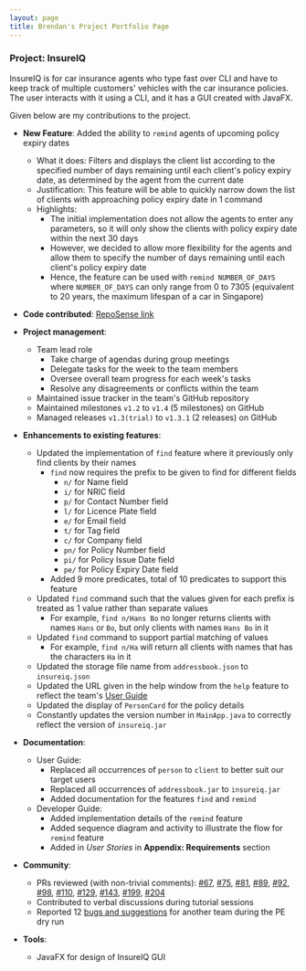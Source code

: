```yaml
---
layout: page
title: Brendan's Project Portfolio Page
---
```


### Project: InsureIQ

InsureIQ is for car insurance agents who type fast over CLI and have to keep track of multiple customers' vehicles 
with the car insurance policies. The user interacts with it using a CLI, and it has a GUI created with JavaFX.

Given below are my contributions to the project.

* **New Feature**: Added the ability to `remind` agents of upcoming policy expiry dates
  * What it does: Filters and displays the client list according to the specified number of days remaining until each 
  client's policy expiry date, as determined by the agent from the current date
  * Justification: This feature will be able to quickly narrow down the list of clients with approaching policy expiry 
  date in 1 command
  * Highlights:
    * The initial implementation does not allow the agents to enter any parameters, so it will only show the clients 
    with policy expiry date within the next 30 days
    * However, we decided to allow more flexibility for the agents and allow them to specify the number of days 
    remaining until each client's policy expiry date
    * Hence, the feature can be used with `remind NUMBER_OF_DAYS` where `NUMBER_OF_DAYS` can only range from 0 to 7305 
    (equivalent to 20 years, the maximum lifespan of a car in Singapore)


* **Code contributed**: [RepoSense link](https://nus-cs2103-ay2324s1.github.io/tp-dashboard/?search=brendanneojw&breakdown=true)

* **Project management**:
  * Team lead role
    * Take charge of agendas during group meetings
    * Delegate tasks for the week to the team members
    * Oversee overall team progress for each week's tasks
    * Resolve any disagreements or conflicts within the team
  * Maintained issue tracker in the team's GitHub repository
  * Maintained milestones `v1.2` to `v1.4` (5 milestones) on GitHub
  * Managed releases `v1.3(trial)` to `v1.3.1` (2 releases) on GitHub


* **Enhancements to existing features**:
  * Updated the implementation of `find` feature where it previously only find clients by their names
    * `find` now requires the prefix to be given to find for different fields
      * `n/` for Name field
      * `i/` for NRIC field
      * `p/` for Contact Number field
      * `l/` for Licence Plate field
      * `e/` for Email field
      * `t/` for Tag field
      * `c/` for Company field
      * `pn/` for Policy Number field
      * `pi/` for Policy Issue Date field
      * `pe/` for Policy Expiry Date field
    * Added 9 more predicates, total of 10 predicates to support this feature
  * Updated `find` command such that the values given for each prefix is treated as 1 value rather than separate values
    * For example, `find n/Hans Bo` no longer returns clients with names `Hans` or `Bo`, but only clients with names 
    `Hans Bo` in it
  * Updated `find` command to support partial matching of values
    * For example, `find n/Ha` will return all clients with names that has the characters `Ha` in it
  * Updated the storage file name from `addressbook.json` to `insureiq.json`
  * Updated the URL given in the help window from the `help` feature to reflect the team's 
  [User Guide](https://ay2324s1-cs2103t-w16-3.github.io/tp/UserGuide.html)
  * Updated the display of `PersonCard` for the policy details
  * Constantly updates the version number in `MainApp.java` to correctly reflect the version of `insureiq.jar`


* **Documentation**:
  * User Guide:
    * Replaced all occurrences of `person` to `client` to better suit our target users
    * Replaced all occurrences of `addressbook.jar` to `insureiq.jar`
    * Added documentation for the features `find` and `remind`
  * Developer Guide:
    * Added implementation details of the `remind` feature
    * Added sequence diagram and activity to illustrate the flow for `remind` feature
    * Added in _User Stories_ in **Appendix: Requirements** section


* **Community**:
  * PRs reviewed (with non-trivial comments): [\#67](https://github.com/AY2324S1-CS2103T-W16-3/tp/pull/67), [\#75](https://github.com/AY2324S1-CS2103T-W16-3/tp/pull/75), 
  [\#81](https://github.com/AY2324S1-CS2103T-W16-3/tp/pull/81), [\#89](https://github.com/AY2324S1-CS2103T-W16-3/tp/pull/89), [\#92](https://github.com/AY2324S1-CS2103T-W16-3/tp/pull/92),
  [\#98](https://github.com/AY2324S1-CS2103T-W16-3/tp/pull/98), [\#110](https://github.com/AY2324S1-CS2103T-W16-3/tp/pull/110), [\#129](https://github.com/AY2324S1-CS2103T-W16-3/tp/pull/129),
  [\#143](https://github.com/AY2324S1-CS2103T-W16-3/tp/pull/143), [\#199](https://github.com/AY2324S1-CS2103T-W16-3/tp/pull/199), [\#204](https://github.com/AY2324S1-CS2103T-W16-3/tp/pull/204)
  * Contributed to verbal discussions during tutorial sessions
  * Reported 12 [bugs and suggestions](https://github.com/brendanneojw/ped/issues) for another team during the PE dry run


* **Tools**:
  * JavaFX for design of InsureIQ GUI
